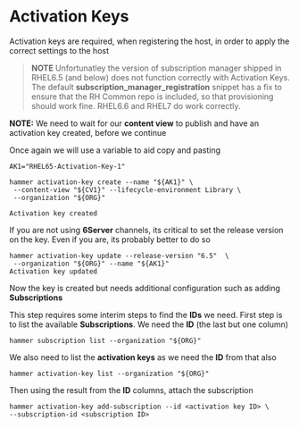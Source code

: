 
# Activation Keys

Activation keys are required, when registering the host, in order to apply the correct settings to the host

>**NOTE** Unfortunatley the version of subscription manager shipped in RHEL6.5 (and below) does not function correctly with Activation Keys. The default **subscription_manager_registration** snippet has a fix to ensure that the RH Common repo is included, so that provisioning should work fine.
RHEL6.6 and RHEL7 do work correctly.


**NOTE:** We need to wait for our **content view** to publish and have an activation key created, before we continue

Once again we will use a variable to aid copy and pasting

```
AK1="RHEL65-Activation-Key-1"
```

```
hammer activation-key create --name "${AK1}" \
 --content-view "${CV1}" --lifecycle-environment Library \
 --organization "${ORG}"

Activation key created
```
If you are not using **6Server** channels, its critical to set the release version on the key. Even if you are, its probably better to do so
```
hammer activation-key update --release-version "6.5"  \
 --organization "${ORG}" --name "${AK1}"
Activation key updated
```

Now the key is created but needs additional configuration such as adding **Subscriptions**

This step requires some interim steps to find the **IDs** we need. First step is to list the available **Subscriptions**. We need the **ID** (the last but one column)

```
hammer subscription list --organization "${ORG}"
```

We also need to list the **activation keys** as we need the **ID** from that also

```
hammer activation-key list --organization "${ORG}"
```

Then using the result from the **ID** columns, attach the subscription

```
hammer activation-key add-subscription --id <activation key ID> \
--subscription-id <subscription ID>

```

